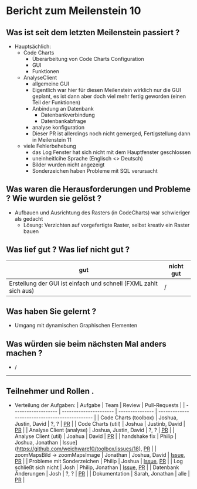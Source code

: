 # Bericht zum Meilenstein 10

## Was ist seit dem letzten Meilenstein passiert ?
- Hauptsächlich:
    - Code Charts
        - Überarbeitung von Code Charts Configuration
        - GUI
        - Funktionen
    - AnalyseClient 
        - allgemeine GUI
        - Eigentlich war hier für diesen Meilenstein wirklich nur die GUI geplant,
        es ist dann aber doch viel mehr fertig geworden (einen Teil der Funktionen)
        - Anbindung an Datenbank
            - Datenbankverbindung
            - Datenbankabfrage
        - analyse konfiguration
        - Dieser PR ist allerdings noch nicht gemerged, Fertigstellung dann in Meilenstein 11
    - viele Fehlerbehebung 
        - das Log Fenster hat sich nicht mit dem Hauptfenster geschlossen
        - uneinheitlcihe Sprache (Englisch <> Deutsch)
        - Bilder wurden nicht angezeigt
        - Sonderzeichen haben Probleme mit SQL verursacht

## Was waren die Herausforderungen und Probleme ? Wie wurden sie gelöst ?
- Aufbauen und Ausrichtung des Rasters (in CodeCharts) war schwieriger als gedacht
    - Lösung: Verzichten auf vorgefertigte Raster, selbst kreativ ein Raster bauen

## Was lief gut ? Was lief nicht gut ?
| gut  | nicht gut  |
| ---- | ---- |
| Erstellung der GUI ist einfach und schnell (FXML zahlt sich aus) | / |

## Was haben Sie gelernt ?
- Umgang mit dynamischen Graphischen Elementen

## Was würden sie beim nächsten Mal anders machen ?
- /

---
## Teilnehmer und Rollen .

- Verteilung der Aufgaben:
    | Aufgabe             | Team                   | Review    | Pull-Requests                     |
    | ------------------- | ---------------------- | --------------- | ---------------------------------------------- |
    | Code Charts (toolbox) | Joshua, Justin, David  | ?, ? | [PR](https://github.com/weichware10/toolbox/pull/23) |
    | Code Charts (util) | Joshua | Justinb, David | [PR](https://github.com/weichware10/util/pull/35) |
    | Analyse Client (analyse) | Joshua, Justin, David | ?, ? | [PR](https://github.com/weichware10/analyse/pull/7) |
    | Analyse Client (util) | Joahua | David | [PR](https://github.com/weichware10/util/pull/33) |
    | handshake fix | Philip | Joshua, Jonathan | Issue](https://github.com/weichware10/toolbox/issues/18), [PR](https://github.com/weichware10/toolbox/pull/20) |
    | zoomMapsBild -> zoomMapsImage | Jonathan | Joshua, David | [Issue](https://github.com/weichware10/toolbox/issues/24), [PR](https://github.com/weichware10/toolbox/pull/25) |
    | Probleme mit Sonderzeichen | Philip | Joshua | [Issue](https://github.com/weichware10/util/issues/31), [PR](https://github.com/weichware10/util/pull/32) |
    | Log schließt sich nicht | Josh | Philip, Jonathan | [Issue](https://github.com/weichware10/toolbox/issues/19), [PR](https://github.com/weichware10/toolbox/pull/21) |
    | Datenbank Änderungen | Josh | ?, ? | [PR](https://github.com/weichware10/util/pull/34) |
    | Dokumentation | Sarah, Jonathan | alle | [PR](https://github.com/weichware10/meilensteine/pull/68) |